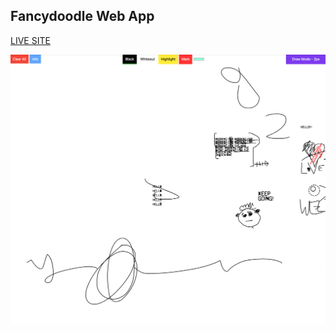 ## Fancydoodle Web App

[LIVE SITE](https://fancydoodle.github.io/webapp/)

![ALT:preview](preview.png)


